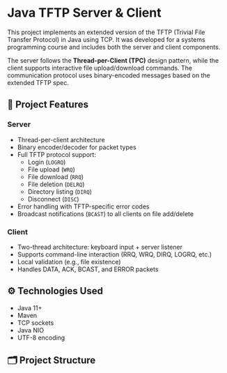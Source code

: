 # Java TFTP Server & Client

This project implements an extended version of the TFTP (Trivial File Transfer Protocol) in Java using TCP. It was developed for a systems programming course and includes both the server and client components.

The server follows the **Thread-per-Client (TPC)** design pattern, while the client supports interactive file upload/download commands. The communication protocol uses binary-encoded messages based on the extended TFTP spec.

## 🧠 Project Features

### Server

- Thread-per-client architecture
- Binary encoder/decoder for packet types
- Full TFTP protocol support:
  - Login (`LOGRQ`)
  - File upload (`WRQ`)
  - File download (`RRQ`)
  - File deletion (`DELRQ`)
  - Directory listing (`DIRQ`)
  - Disconnect (`DISC`)
- Error handling with TFTP-specific error codes
- Broadcast notifications (`BCAST`) to all clients on file add/delete

### Client

- Two-thread architecture: keyboard input + server listener
- Supports command-line interaction (RRQ, WRQ, DIRQ, LOGRQ, etc.)
- Local validation (e.g., file existence)
- Handles DATA, ACK, BCAST, and ERROR packets

## ⚙️ Technologies Used

- Java 11+
- Maven
- TCP sockets
- Java NIO
- UTF-8 encoding

## 🗂️ Project Structure

